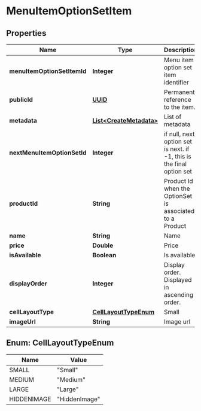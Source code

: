 
# MenuItemOptionSetItem

## Properties
Name | Type | Description | Notes
------------ | ------------- | ------------- | -------------
**menuItemOptionSetItemId** | **Integer** | Menu item option set item identifier |  [optional]
**publicId** | [**UUID**](UUID.md) | Permanent reference to the item. |  [optional]
**metadata** | [**List&lt;CreateMetadata&gt;**](CreateMetadata.md) | List of metadata |  [optional]
**nextMenuItemOptionSetId** | **Integer** | if null, next option set is next. if -1, this is the final option set |  [optional]
**productId** | **String** | Product Id when the OptionSet is associated to a Product |  [optional]
**name** | **String** | Name |  [optional]
**price** | **Double** | Price |  [optional]
**isAvailable** | **Boolean** | Is available |  [optional]
**displayOrder** | **Integer** | Display order. Displayed in ascending order. |  [optional]
**cellLayoutType** | [**CellLayoutTypeEnum**](#CellLayoutTypeEnum) | Small | Medium | Large  Affects the layout of the menu. |  [optional]
**imageUrl** | **String** | Image url |  [optional]


<a name="CellLayoutTypeEnum"></a>
## Enum: CellLayoutTypeEnum
Name | Value
---- | -----
SMALL | &quot;Small&quot;
MEDIUM | &quot;Medium&quot;
LARGE | &quot;Large&quot;
HIDDENIMAGE | &quot;HiddenImage&quot;



